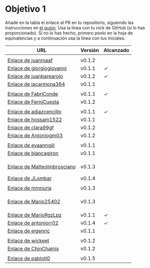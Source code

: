 # Objetivo 1

Añade en la tabla el enlace al PR en *tu* repositorio, siguiendo las
instrucciones en [el guión](http://jj.github.io/IV/documentos/proyecto/1.Planificacion). Usa
la línea con tu nick de GitHub (si lo has proporcionado). Si no lo has hecho,
primero ponlo en la hoja de equivalencias y a continuación usa la línea con tus
iniciales.

| URL                                                                                              | Versión | Alcanzado |
|--------------------------------------------------------------------------------------------------|---------|-----------|
| <!-- Enlace de A E S -->                                                                         |         |           |
| [Enlace de juanmaaf](https://github.com/juanmaaf/MoneyController/pull/6)                         | v0.1.2  |           |
| [Enlace de giorgiogiovanni](https://github.com/giorgiogiovanni/PacketManager/pull/5)             | v0.1.1  | ✓         |
| [Enlace de juanbarearojo](https://github.com/juanbarearojo/privateChef/pull/2)                   | v0.1.2  | ✓         |
| [Enlace de jacarmona364](https://github.com/jacarmona364/Riskalc/pull/2)                         | v0.1.1  |           |
| <!-- Enlace de lmchaves -->                                                                      |         |           |
| [Enlace de FabriConde](https://github.com/FabriConde/IV-2024-2025/pull/4)                        | v0.1.1  | ✓         |
| [Enlace de FerniCuesta](https://github.com/FerniCuesta/DrivePlanner/pull/2)                      | v0.1.2  |           |
| <!-- Enlace de "1E04" -->                                                                        |         |           |
| [Enlace de adiazcencillo](https://github.com/adiazcencillo/GranadaInfo/pull/5)                   | v0.1.1  | ✓         |
| [Enlace de hossam1522](https://github.com/hossam1522/ModaTrack/pull/7)                           | v0.1.1  |           |
| [Enlace de clara99gf](https://github.com/clara99gf/easy-gains/pull/7)                            | v0.1.2  |           |
| [Enlace de Antoniogm03](https://github.com/Antoniogm03/RepartoComida/pull/3)                     | v0.1.2  |           |
| <!-- Enlace de SantiGarvin -->                                                                   |         |           |
| [Enlace de evaanngiil](https://github.com/evaanngiil/WishfulGiving/pull/10)                      | v0.1.1  |           |
| [Enlace de blancagiron](https://github.com/blancagiron/SeguraSenior/pull/6)                      | v0.1.1  |           |
| <!-- Enlace de GaelGoncalvesAlba -->                                                             |         |           |
| <!-- Enlace de abbonno -->                                                                       |         |           |
| <!-- Enlace de davidgutierrezperez -->                                                           |         |           |
| [Enlace de MatteoImbrosciano](https://github.com/MatteoImbrosciano/Medication-Management/pull/3) | v0.1.3  |           |
| <!-- Enlace de Katakuri00 -->                                                                    |         |           |
| <!-- Enlace de MCL-2024 -->                                                                      |         |           |
| [Enlace de JLombar](https://github.com/JLombar/HorariosAutomatricula/pull/2)                     | v0.1.4  |           |
| <!-- Enlace de joselopez10014 -->                                                                |         |           |
| [Enlace de mmnuria](https://github.com/mmnuria/PersonalSportCalendary/pull/6)                    | v0.1.3  |           |
| <!-- Enlace de M S C -->                                                                         |         |           |
| <!-- Enlace de javiernavacapa -->                                                                |         |           |
| <!-- Enlace de Carlosmapego8 -->                                                                 |         |           |
| [Enlace de Mario25402](https://github.com/Mario25402/AskETSIIT/pull/9)                           | v0.1.3  |           |
| <!-- Enlace de Pablorc7 -->                                                                      |         |           |
| <!-- Enlace de mrh117 -->                                                                        |         |           |
| <!-- Enlace de LuRDR -->                                                                         |         |           |
| [Enlace de MarioRgzLpz](https://github.com/MarioRgzLpz/ArbitrageBets/pull/5)                     | v0.1.1  | ✓         |
| [Enlace de antoniorr02](https://github.com/antoniorr02/MenuConsulter/pull/3)                     | v0.1.4  | ✓         |
| [Enlace de eigenric](https://github.com/eigenric/bibliofetch/pull/5)                             | v0.1.1  |           |
| <!-- Enlace de enger2003 -->                                                                     |         |           |
| [Enlace de wickeet](https://github.com/wickeet/Tripoli/pull/2)                                   | v0.1.2  |           |
| [Enlace de ChinChainis](https://github.com/ChinChainis/Proyecto_Reparahorarios_IV2425/pull/5)    | v0.1.2  |           |
| <!-- Enlace de anavaln -->                                                                       |         |           |
| [Enlace de pablotl0](https://github.com/pablotl0/EnviroTrack/pull/5)                             | v0.1.5  |           |

